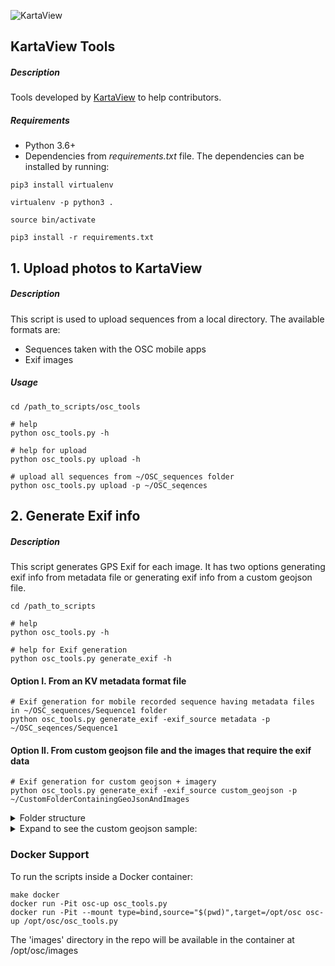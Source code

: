 ![KartaView](https://github.com/kartaview/upload-scripts/blob/master/logo-KartaView-light.png)

## KartaView Tools

##### Description
Tools developed by [KartaView](https://kartaview.org/) to help contributors.

##### Requirements
* Python 3.6+
* Dependencies from _requirements.txt_ file.
The dependencies can be installed by running:
```
pip3 install virtualenv

virtualenv -p python3 .

source bin/activate

pip3 install -r requirements.txt
```

## 1. Upload photos to KartaView

##### Description
This script is used to upload sequences from a local directory. The available formats are:
* Sequences taken with the OSC mobile apps
* Exif images
 
##### Usage
```
cd /path_to_scripts/osc_tools

# help
python osc_tools.py -h

# help for upload
python osc_tools.py upload -h

# upload all sequences from ~/OSC_sequences folder
python osc_tools.py upload -p ~/OSC_seqences

```

## 2. Generate Exif info 

##### Description
This script generates GPS Exif for each image. It has two options generating exif info from metadata file or generating exif info from a custom geojson file. 

```
cd /path_to_scripts

# help
python osc_tools.py -h

# help for Exif generation
python osc_tools.py generate_exif -h
```

#### Option I. From an KV metadata format file
```
# Exif generation for mobile recorded sequence having metadata files in ~/OSC_sequences/Sequence1 folder
python osc_tools.py generate_exif -exif_source metadata -p ~/OSC_seqences/Sequence1

```

#### Option II. From custom geojson file and the images that require the exif data

```
# Exif generation for custom geojson + imagery 
python osc_tools.py generate_exif -exif_source custom_geojson -p ~/CustomFolderContainingGeoJsonAndImages

```
<details>
 <summary>Folder structure</summary> 
   ~/CustomFolderContainingGeoJsonAndImages <br/> 
   ~/CustomFolderContainingGeoJsonAndImages/a_file.geojson    <br/> 
   ~/CustomFolderContainingGeoJsonAndImages/folder_with_images <br/> 
   ~/CustomFolderContainingGeoJsonAndImages/folder_with_images/image1.jpg
   ~/CustomFolderContainingGeoJsonAndImages/folder_with_images/image2.jpg
   ~/CustomFolderContainingGeoJsonAndImages/folder_with_images/image3.jpg
</details>


<details>
  <summary>Expand to see the custom geojson sample:</summary>
 
 ```javascript
      
 {
         "type":"FeatureCollection",
         "features":[
            {
               "type":"Feature",
               "properties":{
                  "order":1.0,
                  "path":"folder_with_images/image1.jpg",
                  "direction":236.0,
                  "Lat":1.910309,
                  "Lon":1.503069,
                  "Timestamp":"2020-01-20T08:00:01Z"
               },
               "geometry":{ 
                  "type":"Point",
                  "coordinates":[ 1.503069408072847, 1.910308570011793 ]
               }
            },
            {
               "type":"Feature",
               "properties":{
                  "order":2.0,
                  "path":"folder_with_images/image2.jpg",
                  "direction":236.0,
                  "Lat":1.910199,
                  "Lon":1.502908,
                  "Timestamp":"2020-01-20T08:01:21Z"
               },
               "geometry":{
                  "type":"Point",
                  "coordinates":[ 1.502907515952158, 1.910198963742701 ]
               }
            },
            {
               "type":"Feature",
               "properties":{
                  "order":3.0,
                  "path":"folder_with_images/image3.jpg",
                  "direction":236.0,
                  "Lat":1.910096,
                  "Lon":1.502764,
                  "Timestamp":"2020-01-20T08:12:10Z"
               },
               "geometry":{
                  "type":"Point",
                  "coordinates":[ 1.50276400212099, 1.910095961756973 ]
               }
            }
         ]
      
 }


   ```
  
</details>


### Docker Support
To run the scripts inside a Docker container:
```
make docker
docker run -Pit osc-up osc_tools.py
docker run -Pit --mount type=bind,source="$(pwd)",target=/opt/osc osc-up /opt/osc/osc_tools.py
```
The 'images' directory in the repo will be available in the container at /opt/osc/images
